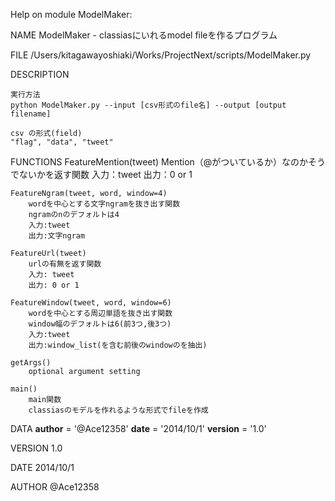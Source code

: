 Help on module ModelMaker:

NAME
    ModelMaker - classiasにいれるmodel fileを作るプログラム

FILE
    /Users/kitagawayoshiaki/Works/ProjectNext/scripts/ModelMaker.py

DESCRIPTION
    
    実行方法
    python ModelMaker.py --input [csv形式のfile名] --output [output filename]
    
    csv の形式(field)
    "flag", "data", "tweet"

FUNCTIONS
    FeatureMention(tweet)
        Mention（@がついているか）なのかそうでないかを返す関数
        入力：tweet
        出力：0 or 1
    
    FeatureNgram(tweet, word, window=4)
        wordを中心とする文字ngramを抜き出す関数
        ngramのnのデフォルトは4
        入力:tweet
        出力:文字ngram
    
    FeatureUrl(tweet)
        urlの有無を返す関数
        入力: tweet
        出力: 0 or 1
    
    FeatureWindow(tweet, word, window=6)
        wordを中心とする周辺単語を抜き出す関数
        window幅のデフォルトは6(前3つ,後3つ)
        入力:tweet
        出力:window_list(を含む前後のwindowのを抽出)
    
    getArgs()
        optional argument setting
    
    main()
        main関数
        classiasのモデルを作れるような形式でfileを作成

DATA
    __author__ = '@Ace12358'
    __date__ = '2014/10/1'
    __version__ = '1.0'

VERSION
    1.0

DATE
    2014/10/1

AUTHOR
    @Ace12358


